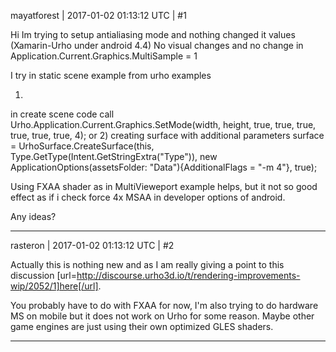 mayatforest | 2017-01-02 01:13:12 UTC | #1

Hi
Im trying to setup antialiasing mode and nothing changed it values (Xamarin-Urho under android 4.4)
No visual changes and no change in Application.Current.Graphics.MultiSample = 1

I try in static scene example from urho examples

1)
in create scene code call
Urho.Application.Current.Graphics.SetMode(width, height, true, true, true, true, true, true, 4);
or
2)
creating surface with additional parameters
surface = UrhoSurface.CreateSurface(this, Type.GetType(Intent.GetStringExtra("Type")), 
				new ApplicationOptions(assetsFolder: "Data"){AdditionalFlags = "-m 4"},
				true);

Using FXAA shader as in MultiVieweport example helps, but it not so good effect as if i check force 4x MSAA in developer options of android.

Any ideas?

-------------------------

rasteron | 2017-01-02 01:13:12 UTC | #2

Actually this is nothing new and as I am really giving a point to this discussion [url=http://discourse.urho3d.io/t/rendering-improvements-wip/2052/1]here[/url].

You probably have to do with FXAA for now, I'm also trying to do hardware MS on mobile but it does not work on Urho for some reason. Maybe other game engines are just using their own optimized GLES shaders.

-------------------------

